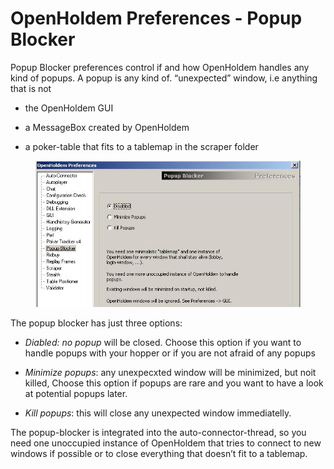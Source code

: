 # OpenHoldem Preferences - Popup Blocker

Popup Blocker preferences control if and how OpenHoldem handles any kind
of popups. A popup is any kind of. “unexpected” window, i.e anything
that is not

- the OpenHoldem GUI

- a MessageBox created by OpenHoldem

- a poker-table that fits to a tablemap in the scraper folder

<figure>
<img src="images/preferences_popup_blocker.jpg" />
</figure>

The popup blocker has just three options:

- *Diabled: no popup* will be closed. Choose this option if you want to
  handle popups with your hopper or if you are not afraid of any popups

- *Minimize popups*: any unexpecxted window will be minimized, but noit
  killed, Choose this option if popups are rare and you want to have a
  look at potential popups later.

- *Kill popups*: this will close any unexpected window immediatelly.

The popup-blocker is integrated into the auto-connector-thread, so you
need one unoccupied instance of OpenHoldem that tries to connect to new
windows if possible or to close everything that doesn’t fit to a
tablemap.
